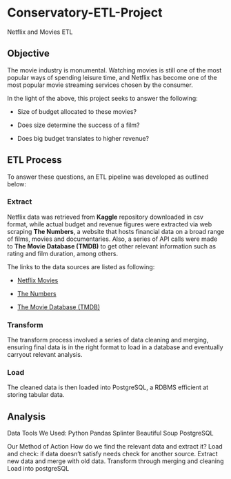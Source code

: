 # Conservatory-ETL-Project

Netflix and Movies ETL

## Objective

The movie industry is monumental. Watching movies is still one of the most popular ways of spending leisure time, and Netflix has become one of the most popular movie streaming services chosen by the consumer. 

In the light of the above, this project seeks to answer the following:

* Size of budget allocated to these movies?

* Does size determine the success of a film?

* Does big budget translates to higher revenue?

## ETL Process

To answer these questions, an ETL pipeline was developed as outlined below:

### Extract

Netflix data was retrieved from **Kaggle** repository downloaded in csv format, while actual budget and revenue figures were extracted via web scraping **The Numbers**, a website that hosts financial data on a broad range of films, movies and documentaries. Also, a series of API calls were made to **The Movie Database (TMDB)** to get other relevant information such as rating and film duration, among others.

The links to the data sources are listed as following:

* [Netflix Movies](https://www.kaggle.com/shivamb/netflix-show)

* [The Numbers](https://www.the-numbers.com/movie/budgets/all)

* [The Movie Database (TMDB)](https://www.themoviedb.org)

### Transform

The transform process involved a series of data cleaning and merging, ensuring final data is in the right format to load in a database and eventually carryout relevant analysis.

### Load

The cleaned data is then loaded into PostgreSQL, a RDBMS efficient at storing tabular data.

## Analysis


Data Tools We Used:
	Python Pandas
	Splinter
	Beautiful Soup
	PostgreSQL

Our Method of Action 
How do we find the relevant data and extract it?
Load and check: if data doesn’t satisfy needs check for another source.
Extract new data and merge with old data.
Transform through merging and cleaning
Load into postgreSQL

